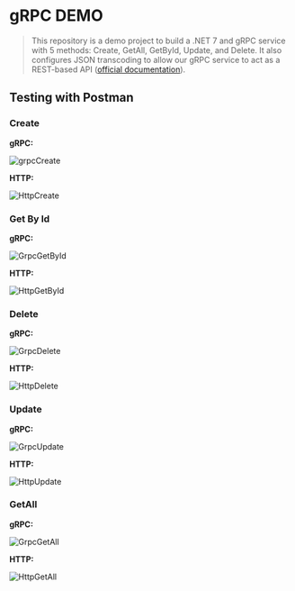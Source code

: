 # gRPC DEMO

> This repository is a demo project to build a .NET 7 and gRPC service with 5 methods: Create, GetAll, GetById, Update, and Delete. It also configures JSON transcoding to allow our gRPC service to act as a REST-based API ([official documentation](https://learn.microsoft.com/en-us/aspnet/core/grpc/json-transcoding-binding?view=aspnetcore-8.0)).

## Testing with Postman

### Create

**gRPC:**

![grpcCreate](https://github.com/hamdinawfel/GrpcDemo/assets/47576444/fa8a8d46-1b1c-48fa-a5f9-e4b02377a1e7)

**HTTP:**

![HttpCreate](https://github.com/hamdinawfel/GrpcDemo/assets/47576444/f1215ce8-578b-421d-b655-40d4d9dd9bf9)

### Get By Id

**gRPC:**

![GrpcGetById](https://github.com/hamdinawfel/GrpcDemo/assets/47576444/156ece9b-1585-4fe5-a01c-5c9f106a8009)

**HTTP:**

![HttpGetById](https://github.com/hamdinawfel/GrpcDemo/assets/47576444/7465a763-48e2-4418-976f-21da8f9c23b1)

### Delete

**gRPC:**

![GrpcDelete](https://github.com/hamdinawfel/GrpcDemo/assets/47576444/30b64459-03ad-41c7-9cbd-0f29c161cac3)

**HTTP:**

![HttpDelete](https://github.com/hamdinawfel/GrpcDemo/assets/47576444/04166f3d-5842-4e58-8aea-ed28278a1121)

### Update

**gRPC:**

![GrpcUpdate](https://github.com/hamdinawfel/GrpcDemo/assets/47576444/39f6a2aa-2989-401d-b596-7c2e55419c06)

**HTTP:**

![HttpUpdate](https://github.com/hamdinawfel/GrpcDemo/assets/47576444/1d4c4405-c7c3-48a1-ae52-aadb1a1b2d21)

### GetAll

**gRPC:**

![GrpcGetAll](https://github.com/hamdinawfel/GrpcDemo/assets/47576444/6a6269c8-5d62-4676-bd1d-9bd05994e642)

**HTTP:**

![HttpGetAll](https://github.com/hamdinawfel/GrpcDemo/assets/47576444/7b40b564-e309-4fe8-a582-973afa3de5cd)

